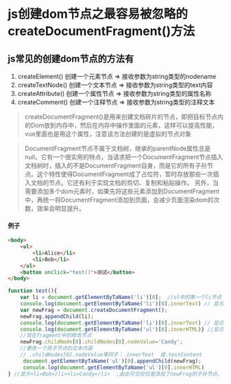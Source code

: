 # js创建dom节点之最容易被忽略的createDocumentFragment()方法
## js常见的创建dom节点的方法有

1. createElement() 创建一个元素节点 => 接收参数为string类型的nodename  
2. createTextNode() 创建一个文本节点 => 接收参数为string类型的text内容
3. createAttribute() 创建一个属性节点 => 接收参数为string类型的属性名称
4. createComment() 创建一个注释节点 => 接收参数为string类型的注释文本
> createDocumentFragment()是用来创建文档碎片的节点，即把目标节点内的Dom放到内存中，然后在内存中操作里面的元素，这样可以提高性能，vue里面也是用这个属性，注意该方法创建的是虚拟的节点对象


> DocumentFragment节点不属于文档树，继承的parentNode属性总是null。它有一个很实用的特点，当请求把一个DocumentFragment节点插入文档树时，插入的不是DocumentFragment自身，而是它的所有子孙节点。这个特性使得DocumentFragment成了占位符，暂时存放那些一次插入文档的节点。它还有利于实现文档的剪切、复制和粘贴操作。 
另外，当需要添加多个dom元素时，如果先将这些元素添加到DocumentFragment中，再统一将DocumentFragment添加到页面，会减少页面渲染dom的次数，效率会明显提升。

#### 例子

```html
<body>
    <ul>
        <li>Alice</li>
        <li>Bob</li>
    </ul>
    <button onclick="test()">测试</button>
</body>
```

```javascript
function test(){
    var li = document.getElementByTaName('li')[0];  //ul中的第一个li节点
    console.log(document.getElementByTaName('li')[0].innerText) // 显示Alice
    var newFrag = document.createDocumentFragment();
    newFrag.appendChild(li);
    console.log(document.getElementByTaName('li')[0].innerText) // 显示Bod
    console.log(document.getElementByTaName('ul')[0].innerHTML)} //显示<li>Bob</li>,由此可见，第一个节点确实被删了
    //现在fragment中的修改节点
    newFrag.childNode[0].childNodes[0].nodeValue='Candy';
    //更改一个孩子节点的文本内容
    // .childNodes[0].nodeValue等同于：.innerText  或.textContent
     document.getElementByTaName('ul')[0].appendChild(newFrag);
     console.log(document.getElementByTaName('ul')[0].innerHTML)
} //显示<li>Bob</li><li>Candy</li>  ,由此可见仅仅是添加了newFrag的子孙节点。

```                                                                         